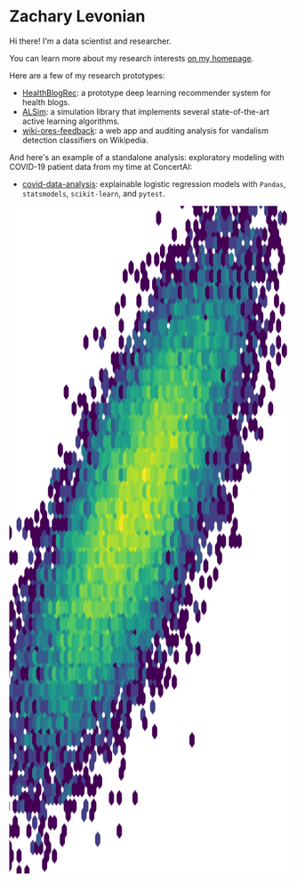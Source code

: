 # Zachary Levonian

Hi there! I'm a data scientist and researcher.

You can learn more about my research interests [on my homepage](https://www-users.cse.umn.edu/~levon003/).

Here are a few of my research prototypes:

 - [HealthBlogRec](https://github.com/levon003/HealthBlogRec): a prototype deep learning recommender system for health blogs.
 - [ALSim](https://github.com/levon003/ALSim): a simulation library that implements several state-of-the-art active learning algorithms.
 - [wiki-ores-feedback](https://github.com/levon003/wiki-ores-feedback): a web app and auditing analysis for vandalism detection classifiers on Wikipedia.

And here's an example of a standalone analysis: exploratory modeling with COVID-19 patient data from my time at ConcertAI:

 - [covid-data-analysis](https://github.com/levon003/covid-data-analysis): explainable logistic regression models with `Pandas`, `statsmodels`, `scikit-learn`, and `pytest`.

<img src="images/data_oohlala.png" alt="Data science is when you make graphs from random noise" style="width: auto; height: 30vh" />

